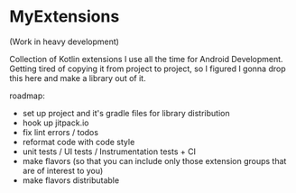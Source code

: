 # MyExtensions
(Work in heavy development)

Collection of Kotlin extensions I use all the time for Android Development. Getting tired of copying it from project to project, so I figured I gonna drop this here and make a library out of it.

roadmap:
- set up project and it's gradle files for library distribution
- hook up jitpack.io
- fix lint errors / todos
- reformat code with code style
- unit tests / UI tests / Instrumentation tests + CI
- make flavors (so that you can include only those extension groups that are of interest to you)
- make flavors distributable

